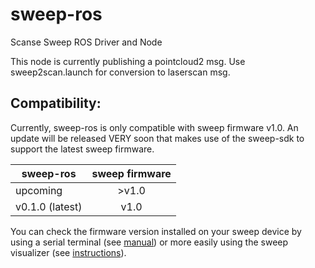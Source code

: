 # sweep-ros

Scanse Sweep ROS Driver and Node

This node is currently publishing a pointcloud2 msg. Use sweep2scan.launch for conversion to laserscan msg.

## Compatibility:
Currently, sweep-ros is only compatible with sweep firmware v1.0. An update will be released VERY soon that makes use of the sweep-sdk to support the latest sweep firmware. 

| sweep-ros | sweep firmware |
| --------- | :------------: |
| upcoming  | >v1.0          |
| v0.1.0 (latest)    | v1.0           |

You can check the firmware version installed on your sweep device by using a serial terminal (see [manual](https://s3.amazonaws.com/scanse/Sweep_user_manual.pdf)) or more easily using the sweep visualizer (see [instructions](https://support.scanse.io/hc/en-us/articles/224557908-Upgrading-Firmware)).